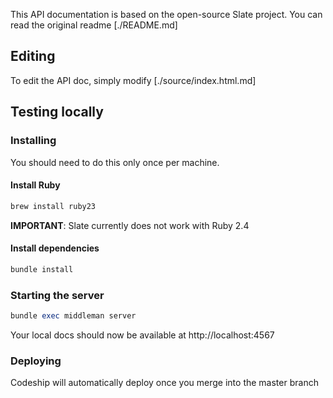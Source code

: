 This API documentation is based on the open-source Slate project. You can read the original readme [./README.md]

## Editing

To edit the API doc, simply modify [./source/index.html.md]

## Testing locally

### Installing

You should need to do this only once per machine.

#### Install Ruby

```ruby
brew install ruby23
```

**IMPORTANT**: Slate currently does not work with Ruby 2.4

#### Install dependencies

```ruby
bundle install
```

### Starting the server

```ruby
bundle exec middleman server
```

Your local docs should now be available at http://localhost:4567


### Deploying

Codeship will automatically deploy once you merge into the master branch
